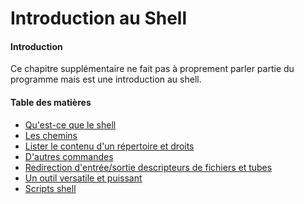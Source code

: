 # Introduction au Shell

#### Introduction

Ce chapitre supplémentaire ne fait pas à proprement parler partie du programme mais est une
introduction au shell.

#### Table des matières

* [Qu'est-ce que le shell](quest-ce-que-le-shell.md)
* [Les chemins](les-chemins.md)
* [Lister le contenu d'un répertoire et droits](lister-le-contenu-dun-repertoire-et-droits.md)
* [D'autres commandes](dautres-commandes.md)
* [Redirection d'entrée/sortie descripteurs de fichiers et tubes](redirection-dentreesortie-descripteurs-de-fichiers-et-tubes.md)
* [Un outil versatile et puissant](un-outil-versatile-et-puissant.md)
* [Scripts shell](scripts-shell.md)
